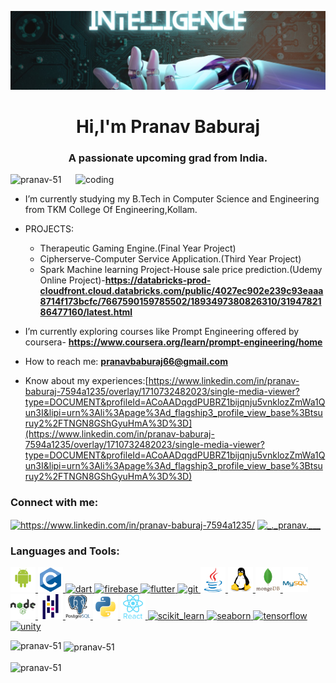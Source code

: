 ![logo](https://github.com/pranav-51/pranav-51/blob/main/1691915766404.jpeg)
<h1 align="center">Hi,I'm Pranav Baburaj</h1>
<h3 align="center">A passionate upcoming grad from India.</h3>

<img align="right" alt="coding" width="400" src="https://camo.githubusercontent.com/19db51af5f90f1b152bc0b9078f5fe97053955be5074f03f17019c70345bdcdb/68747470733a2f2f6d69726f2e6d656469756d2e636f6d2f6d61782f313336302f302a37513379765349765f7430696f4a2d5a2e676966">

<p align="left"> <img src="https://komarev.com/ghpvc/?username=pranav-51&label=Profile%20views&color=0e75b6&style=flat" alt="pranav-51" /> </p>

- I’m currently studying my B.Tech in Computer Science and Engineering from TKM College Of Engineering,Kollam. 

- PROJECTS:
  - Therapeutic Gaming Engine.(Final Year Project)
  - Cipherserve-Computer Service Application.(Third Year Project)
  - Spark Machine learning Project-House sale price prediction.(Udemy Online Project)-**https://databricks-prod-cloudfront.cloud.databricks.com/public/4027ec902e239c93eaaa8714f173bcfc/7667590159785502/1893497380826310/3194782186477160/latest.html**

- I’m currently exploring courses like Prompt Engineering offered by coursera- **https://www.coursera.org/learn/prompt-engineering/home**

- How to reach me: **pranavbaburaj66@gmail.com**

- Know about my experiences:[https://www.linkedin.com/in/pranav-baburaj-7594a1235/overlay/1710732482023/single-media-viewer?type=DOCUMENT&profileId=ACoAADqgdPUBRZ1bijqnju5vnklozZmWa1Qun3I&lipi=urn%3Ali%3Apage%3Ad_flagship3_profile_view_base%3Btsuruy2%2FTNGN8GShGyuHmA%3D%3D](https://www.linkedin.com/in/pranav-baburaj-7594a1235/overlay/1710732482023/single-media-viewer?type=DOCUMENT&profileId=ACoAADqgdPUBRZ1bijqnju5vnklozZmWa1Qun3I&lipi=urn%3Ali%3Apage%3Ad_flagship3_profile_view_base%3Btsuruy2%2FTNGN8GShGyuHmA%3D%3D)

<h3 align="left">Connect with me:</h3>
<p align="left">
<a href="https://linkedin.com/in/https://www.linkedin.com/in/pranav-baburaj-7594a1235/" target="blank"><img align="center" src="https://raw.githubusercontent.com/rahuldkjain/github-profile-readme-generator/master/src/images/icons/Social/linked-in-alt.svg" alt="https://www.linkedin.com/in/pranav-baburaj-7594a1235/" height="30" width="40" /></a>
<a href="https://instagram.com/_._pranav.___" target="blank"><img align="center" src="https://raw.githubusercontent.com/rahuldkjain/github-profile-readme-generator/master/src/images/icons/Social/instagram.svg" alt="_._pranav.___" height="30" width="40" /></a>
</p>

<h3 align="left">Languages and Tools:</h3>
<p align="left"> <a href="https://developer.android.com" target="_blank" rel="noreferrer"> <img src="https://raw.githubusercontent.com/devicons/devicon/master/icons/android/android-original-wordmark.svg" alt="android" width="40" height="40"/> </a> <a href="https://www.cprogramming.com/" target="_blank" rel="noreferrer"> <img src="https://raw.githubusercontent.com/devicons/devicon/master/icons/c/c-original.svg" alt="c" width="40" height="40"/> </a> <a href="https://dart.dev" target="_blank" rel="noreferrer"> <img src="https://www.vectorlogo.zone/logos/dartlang/dartlang-icon.svg" alt="dart" width="40" height="40"/> </a> <a href="https://firebase.google.com/" target="_blank" rel="noreferrer"> <img src="https://www.vectorlogo.zone/logos/firebase/firebase-icon.svg" alt="firebase" width="40" height="40"/> </a> <a href="https://flutter.dev" target="_blank" rel="noreferrer"> <img src="https://www.vectorlogo.zone/logos/flutterio/flutterio-icon.svg" alt="flutter" width="40" height="40"/> </a> <a href="https://git-scm.com/" target="_blank" rel="noreferrer"> <img src="https://www.vectorlogo.zone/logos/git-scm/git-scm-icon.svg" alt="git" width="40" height="40"/> </a> <a href="https://www.java.com" target="_blank" rel="noreferrer"> <img src="https://raw.githubusercontent.com/devicons/devicon/master/icons/java/java-original.svg" alt="java" width="40" height="40"/> </a> <a href="https://www.linux.org/" target="_blank" rel="noreferrer"> <img src="https://raw.githubusercontent.com/devicons/devicon/master/icons/linux/linux-original.svg" alt="linux" width="40" height="40"/> </a> <a href="https://www.mongodb.com/" target="_blank" rel="noreferrer"> <img src="https://raw.githubusercontent.com/devicons/devicon/master/icons/mongodb/mongodb-original-wordmark.svg" alt="mongodb" width="40" height="40"/> </a> <a href="https://www.mysql.com/" target="_blank" rel="noreferrer"> <img src="https://raw.githubusercontent.com/devicons/devicon/master/icons/mysql/mysql-original-wordmark.svg" alt="mysql" width="40" height="40"/> </a> <a href="https://nodejs.org" target="_blank" rel="noreferrer"> <img src="https://raw.githubusercontent.com/devicons/devicon/master/icons/nodejs/nodejs-original-wordmark.svg" alt="nodejs" width="40" height="40"/> </a> <a href="https://pandas.pydata.org/" target="_blank" rel="noreferrer"> <img src="https://raw.githubusercontent.com/devicons/devicon/2ae2a900d2f041da66e950e4d48052658d850630/icons/pandas/pandas-original.svg" alt="pandas" width="40" height="40"/> </a> <a href="https://www.postgresql.org" target="_blank" rel="noreferrer"> <img src="https://raw.githubusercontent.com/devicons/devicon/master/icons/postgresql/postgresql-original-wordmark.svg" alt="postgresql" width="40" height="40"/> </a> <a href="https://www.python.org" target="_blank" rel="noreferrer"> <img src="https://raw.githubusercontent.com/devicons/devicon/master/icons/python/python-original.svg" alt="python" width="40" height="40"/> </a> <a href="https://reactjs.org/" target="_blank" rel="noreferrer"> <img src="https://raw.githubusercontent.com/devicons/devicon/master/icons/react/react-original-wordmark.svg" alt="react" width="40" height="40"/> </a> <a href="https://scikit-learn.org/" target="_blank" rel="noreferrer"> <img src="https://upload.wikimedia.org/wikipedia/commons/0/05/Scikit_learn_logo_small.svg" alt="scikit_learn" width="40" height="40"/> </a> <a href="https://seaborn.pydata.org/" target="_blank" rel="noreferrer"> <img src="https://seaborn.pydata.org/_images/logo-mark-lightbg.svg" alt="seaborn" width="40" height="40"/> </a> <a href="https://www.tensorflow.org" target="_blank" rel="noreferrer"> <img src="https://www.vectorlogo.zone/logos/tensorflow/tensorflow-icon.svg" alt="tensorflow" width="40" height="40"/> </a> <a href="https://unity.com/" target="_blank" rel="noreferrer"> <img src="https://www.vectorlogo.zone/logos/unity3d/unity3d-icon.svg" alt="unity" width="40" height="40"/> </a> </p>

<p><img align="left" src="https://github-readme-stats.vercel.app/api/top-langs?username=pranav-51&show_icons=true&locale=en&layout=compact" alt="pranav-51" /></p>

<p>&nbsp;<img align="center" src="https://github-readme-stats.vercel.app/api?username=pranav-51&show_icons=true&locale=en" alt="pranav-51" /></p>

<p><img align="center" src="https://github-readme-streak-stats.herokuapp.com/?user=pranav-51&" alt="pranav-51" /></p>
